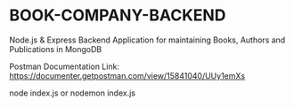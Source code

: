 # BOOK-COMPANY-BACKEND
Node.js &amp; Express Backend Application for maintaining Books, Authors and Publications in MongoDB

Postman Documentation Link: https://documenter.getpostman.com/view/15841040/UUy1emXs

node index.js 
or
nodemon index.js
